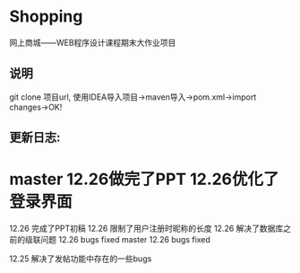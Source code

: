 # Shopping
网上商城——WEB程序设计课程期末大作业项目
## 说明
git clone 项目url, 使用IDEA导入项目->maven导入->pom.xml->import changes->OK!
## 更新日志:
 master
12.26做完了PPT
12.26优化了登录界面
=======
12.26 完成了PPT初稿
12.26 限制了用户注册时昵称的长度
12.26 解决了数据库之前的级联问题
12.26 bugs fixed
 master
12.26 bugs fixed

12.25 解决了发帖功能中存在的一些bugs
